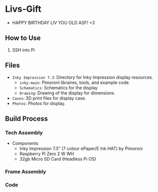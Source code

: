 # Livs-Gift
* HAPPY BIRTHDAY LIV YOU OLD ASF! <3

## How to Use
1. SSH into Pi

## Files
* `Inky Impression 7.3`: Directory for Inky Impression display resources.
    *  `inky-main`: Pimoroni libraires, tools, and example code.
    * `Schematics`: Schematics for the display
    * `Drawing`: Drawing of the display for dimensions.
* `Cases`: 3D print files for display case.
* `Photos`: Photos for display.

## Build Process

### Tech Assembly
* Components
  * Inky Impression 7.3" (7 colour ePaper/E Ink HAT) by Pimoroni
  * Raspberry Pi Zero 2 W WH
  * 32gb Micro SD Card (Headless Pi OS)

### Frame Assembly

### Code

